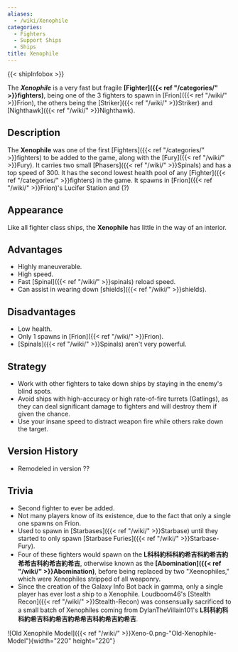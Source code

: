 ```yaml
---
aliases:
  - /wiki/Xenophile
categories:
  - Fighters
  - Support Ships
  - Ships
title: Xenophile
---
```


{{< shipInfobox >}}

The **_Xenophile_** is a very fast but fragile **[Fighter]({{< ref "/categories/" >}}fighters)**, being one of the 3 fighters to spawn in [Frion]({{< ref "/wiki/" >}}Frion), the others being the [Striker]({{< ref "/wiki/" >}}Striker) and [Nighthawk]({{< ref "/wiki/" >}}Nighthawk).

## Description

The **Xenophile** was one of the first [Fighters]({{< ref "/categories/" >}}fighters) to be added to the game, along with the [Fury]({{< ref "/wiki/" >}}Fury). It carries two small [Phasers]({{< ref "/wiki/" >}}Spinals) and has a top speed of 300. It has the second lowest health pool of any [Fighter]({{< ref "/categories/" >}}fighters) in the game. It spawns in [Frion]({{< ref "/wiki/" >}}Frion)'s Lucifer Station and (?)

## Appearance

Like all fighter class ships, the **Xenophile** has little in the way of an interior.

## Advantages

- Highly maneuverable.
- High speed.
- Fast [Spinal]({{< ref "/wiki/" >}}spinals) reload speed.
- Can assist in wearing down [shields]({{< ref "/wiki/" >}}shields).

## Disadvantages

- Low health.
- Only 1 spawns in [Frion]({{< ref "/wiki/" >}}Frion).
- [Spinals]({{< ref "/wiki/" >}}Spinals) aren't very powerful.

## Strategy

- Work with other fighters to take down ships by staying in the enemy's blind spots.
- Avoid ships with high-accuracy or high rate-of-fire turrets (Gatlings), as they can deal significant damage to fighters and will destroy them if given the chance.
- Use your insane speed to distract weapon fire while others rake down the target.

## Version History

- Remodeled in version ??

## Trivia

- Second fighter to ever be added.
- Not many players know of its existence, due to the fact that only a single one spawns on Frion.
- Used to spawn in [Starbases]({{< ref "/wiki/" >}}Starbase) until they started to only spawn [Starbase Furies]({{< ref "/wiki/" >}}Starbase-Fury).
- Four of these fighters would spawn on the **L科科約科科約希吉科約希吉約希希吉科約希吉約希吉**, otherwise known as the **[Abomination]({{< ref "/wiki/" >}}Abomination)**, before being replaced by two "Xeenophiles," which were Xenophiles stripped of all weaponry.
- Since the creation of the Galaxy Info Bot back in gamma, only a single player has ever lost a ship to a Xenophile. Loudboom46's [Stealth Recon]({{< ref "/wiki/" >}}Stealth-Recon) was consensually sacrificed to a small batch of Xenophiles coming from DylanTheVillain101's **L科科約科科約希吉科約希吉約希希吉科約希吉約希吉**.

![Old Xenophile Model]({{< ref "/wiki/" >}}Xeno-0.png-"Old-Xenophile-Model"){width="220" height="220"}
